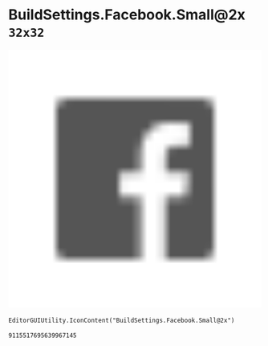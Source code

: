 # BuildSettings.Facebook.Small@2x `32x32`
<img src="/img/BuildSettings.Facebook.Small@2x.png" width=512 height=512>

``` CSharp
EditorGUIUtility.IconContent("BuildSettings.Facebook.Small@2x")
```
```
9115517695639967145
```

